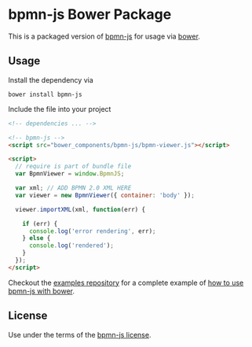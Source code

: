 # bpmn-js Bower Package

This is a packaged version of [bpmn-js](https://github.com/bpmn-io/bpmn-js) for usage via [bower](http://bower.io/).


## Usage

Install the dependency via

```
bower install bpmn-js
```

Include the file into your project

```html
<!-- dependencies ... -->

<!-- bpmn-js -->
<script src="bower_components/bpmn-js/bpmn-viewer.js"></script>

<script>
  // require is part of bundle file
  var BpmnViewer = window.BpmnJS;

  var xml; // ADD BPMN 2.0 XML HERE
  var viewer = new BpmnViewer({ container: 'body' });

  viewer.importXML(xml, function(err) {

    if (err) {
      console.log('error rendering', err);
    } else {
      console.log('rendered');
    }
  });
</script>
```


Checkout the [examples repository](https://github.com/bpmn-io/bpmn-js-examples) for a complete example of [how to use bpmn-js with bower](https://github.com/bpmn-io/bpmn-js-examples/tree/master/simple-bower).


## License

Use under the terms of the [bpmn-js license](http://bpmn.io/license).